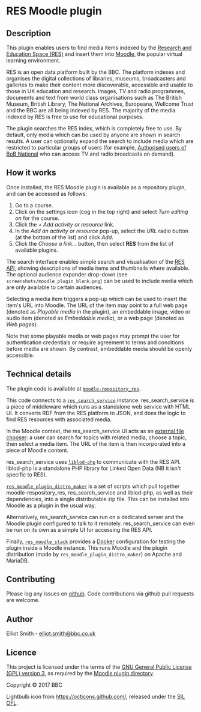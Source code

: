 # RES Moodle plugin

## Description

This plugin enables users to find media items indexed by the [Research and Education Space (RES)](http://res.space/) and insert them into [Moodle](http://moodle.org/), the popular virtual learning environment.

RES is an open data platform built by the BBC. The platform indexes and organises the digital collections of libraries, museums, broadcasters and galleries to make their content more discoverable, accessible and usable to those in UK education and research. Images, TV and radio programmes, documents and text from world class organisations such as The British Museum, British Library, The National Archives, Europeana, Wellcome Trust and the BBC are all being indexed by RES. The majority of the media indexed by RES is free to use for educational purposes.

The plugin searches the RES index, which is completely free to use. By default, only media which can be used by anyone are shown in search results. A user can optionally expand the search to include media which are restricted to particular groups of users (for example, [Authorised users of BoB National](http://bufvc.ac.uk/tvandradio/bob) who can access TV and radio broadcasts on demand).

## How it works

Once installed, the RES Moodle plugin is available as a repository plugin, and can be accessed as follows:

1. Go to a course.
2. Click on the settings icon (cog in the top right) and select *Turn editing on* for the course.
3. Click the *+ Add activity or resource* link.
4. In the *Add an activity or resource* pop-up, select the *URL* radio button (at the bottom of the list) and click *Add*.
5. Click the *Choose a link...* button, then select **RES** from the list of available plugins.

The search interface enables simple search and visualisation of the [RES API](http://acropolis.org.uk/), showing descriptions of media items and thumbnails where available. The optional audience expander drop-down (see `screenshots/moodle_plugin_blank.png`) can be used to include media which are only available to certain audiences.

Selecting a media item triggers a pop-up which can be used to insert the item's URL into Moodle. The URL of the item may point to a full web page (denoted as *Playable media* in the plugin), an embeddable image, video or audio item (denoted as *Embeddable media*), or a web page (denoted as *Web pages*).

Note that some playable media or web pages may prompt the user for authentication credentials or require agreement to terms and conditions before media are shown. By contrast, embeddable media should be openly accessible.

## Technical details

The plugin code is available at [`moodle-repository_res`](https://github.com/bbcarchdev/moodle-repository_res).

This code connects to a [`res_search_service`](https://github.com/bbcarchdev/res_search_service) instance. res_search_service is a piece of middleware which runs as a standalone web service with HTML UI. It converts RDF from the RES platform to JSON, and does the logic to find RES resources with associated media.

In the Moodle context, the res_search_service UI acts as an [external file chooser](https://docs.moodle.org/dev/Repository_plugins_embedding_external_file_chooser): a user can search for topics with related media, choose a topic, then select a media item. The URL of the item is then incorporated into a piece of Moodle content.

res_search_service uses [`liblod-php`](https://github.com/bbcarchdev/liblod-php) to communicate with the RES API. liblod-php is a standalone PHP library for Linked Open Data (NB it isn't specific to RES).

[`res_moodle_plugin_distro_maker`](https://github.com/bbcarchdev/res_moodle_plugin_distro_maker) is a set of scripts which pull together moodle-respository_res, res_search_service and liblod-php, as well as their dependencies, into a single distributable zip file. This can be installed into Moodle as a plugin in the usual way.

Alternatively, res_search_service can run on a dedicated server and the Moodle plugin configured to talk to it remotely. res_search_service can even be run on its own as a simple UI for accessing the RES API.

Finally, [`res_moodle_stack`](https://github.com/bbcarchdev/res_moodle_stack) provides a [Docker](http://www.docker.com/) configuration for testing the plugin inside a Moodle instance. This runs Moodle and the plugin distribution (made by `res_moodle_plugin_distro_maker`) on Apache and MariaDB.

## Contributing

Please log any issues on [github](https://github.com/bbcarchdev/moodle-repository_res/issues). Code contributions via github pull requests are welcome.

## Author

Elliot Smith - elliot.smith@bbc.co.uk

## Licence

This project is licensed under the terms of the [GNU General Public License (GPL) version 3](https://www.gnu.org/licenses/gpl-3.0.txt), as required by the [Moodle plugin directory](https://docs.moodle.org/dev/Plugin_contribution_checklist#Licensing).

Copyright © 2017 BBC

Lightbulb icon from https://octicons.github.com/, released under the [SIL OFL](http://scripts.sil.org/cms/scripts/page.php?site_id=nrsi&id=OFL).
